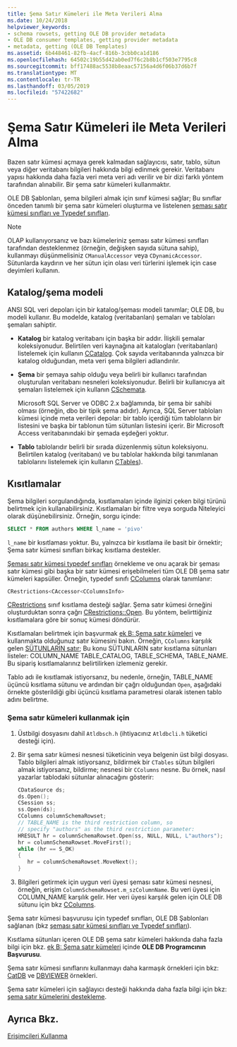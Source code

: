 ```yaml
---
title: Şema Satır Kümeleri ile Meta Verileri Alma
ms.date: 10/24/2018
helpviewer_keywords:
- schema rowsets, getting OLE DB provider metadata
- OLE DB consumer templates, getting provider metadata
- metadata, getting (OLE DB Templates)
ms.assetid: 6b448461-82fb-4acf-816b-3cbb0ca1d186
ms.openlocfilehash: 64502c19b55d42ab0ed7f6c2b8b1cf503e7795c8
ms.sourcegitcommit: bff17488ac5538b8eaac57156a4d6f06b37d6b7f
ms.translationtype: MT
ms.contentlocale: tr-TR
ms.lasthandoff: 03/05/2019
ms.locfileid: "57422682"
---
```

# <a name="obtaining-metadata-with-schema-rowsets"></a>Şema Satır Kümeleri ile Meta Verileri Alma

Bazen satır kümesi açmaya gerek kalmadan sağlayıcısı, satır, tablo, sütun veya diğer veritabanı bilgileri hakkında bilgi edinmek gerekir. Veritabanı yapısı hakkında daha fazla veri meta veri adı verilir ve bir dizi farklı yöntem tarafından alınabilir. Bir şema satır kümeleri kullanmaktır.

OLE DB Şablonları, şema bilgileri almak için sınıf kümesi sağlar; Bu sınıflar önceden tanımlı bir şema satır kümeleri oluşturma ve listelenen [şeması satır kümesi sınıfları ve Typedef sınıfları](../../data/oledb/schema-rowset-classes-and-typedef-classes.md).

> [!NOTE]
> OLAP kullanıyorsanız ve bazı kümeleriniz şeması satır kümesi sınıfları tarafından desteklenmez (örneğin, değişken sayıda sütuna sahip), kullanmayı düşünmelisiniz `CManualAccessor` veya `CDynamicAccessor`. Sütunlarda kaydırın ve her sütun için olası veri türlerini işlemek için case deyimleri kullanın.

## <a name="catalogschema-model"></a>Katalog/şema modeli

ANSI SQL veri depoları için bir katalog/şeması modeli tanımlar; OLE DB, bu modeli kullanır. Bu modelde, katalog (veritabanları) şemaları ve tabloları şemaları sahiptir.

- **Katalog** bir katalog veritabanı için başka bir addır. İlişkili şemalar koleksiyonudur. Belirtilen veri kaynağına ait katalogları (veritabanları) listelemek için kullanın [CCatalog](../../data/oledb/ccatalogs-ccataloginfo.md). Çok sayıda veritabanında yalnızca bir katalog olduğundan, meta veri şema bilgileri adlandırılır.

- **Şema** bir şemaya sahip olduğu veya belirli bir kullanıcı tarafından oluşturulan veritabanı nesneleri koleksiyonudur. Belirli bir kullanıcıya ait şemaları listelemek için kullanın [CSchemata](../../data/oledb/cschemata-cschematainfo.md).

   Microsoft SQL Server ve ODBC 2.x bağlamında, bir şema bir sahibi olması (örneğin, dbo bir tipik şema adıdır). Ayrıca, SQL Server tabloları kümesi içinde meta verileri depolar: bir tablo içerdiği tüm tabloların bir listesini ve başka bir tablonun tüm sütunları listesini içerir. Bir Microsoft Access veritabanındaki bir şemada eşdeğeri yoktur.

- **Tablo** tablolarıdır belirli bir sırada düzenlenmiş sütun koleksiyonu. Belirtilen katalog (veritabanı) ve bu tablolar hakkında bilgi tanımlanan tablolarını listelemek için kullanın [CTables](../../data/oledb/ctables-ctableinfo.md)).

## <a name="restrictions"></a>Kısıtlamalar

Şema bilgileri sorgulandığında, kısıtlamaları içinde ilginizi çeken bilgi türünü belirtmek için kullanabilirsiniz. Kısıtlamaları bir filtre veya sorguda Niteleyici olarak düşünebilirsiniz. Örneğin, sorgu içinde:

```sql
SELECT * FROM authors WHERE l_name = 'pivo'
```

`l_name` bir kısıtlaması yoktur. Bu, yalnızca bir kısıtlama ile basit bir örnektir; Şema satır kümesi sınıfları birkaç kısıtlama destekler.

[Şeması satır kümesi typedef sınıfları](../../data/oledb/schema-rowset-classes-and-typedef-classes.md) örnekleme ve onu açarak bir şeması satır kümesi gibi başka bir satır kümesi erişebilmeleri tüm OLE DB şema satır kümeleri kapsüller. Örneğin, typedef sınıfı [CColumns](../../data/oledb/ccolumns-ccolumnsinfo.md) olarak tanımlanır:

```cpp
CRestrictions<CAccessor<CColumnsInfo>
```

[CRestrictions](../../data/oledb/crestrictions-class.md) sınıf kısıtlama desteği sağlar. Şema satır kümesi örneğini oluşturduktan sonra çağrı [CRestrictions::Open](../../data/oledb/crestrictions-open.md). Bu yöntem, belirttiğiniz kısıtlamalara göre bir sonuç kümesi döndürür.

Kısıtlamaları belirtmek için başvurmak [ek B: Şema satır kümeleri](/previous-versions/windows/desktop/ms712921(v=vs.85)) ve kullanmakta olduğunuz satır kümesini bakın. Örneğin, `CColumns` karşılık gelen [SÜTUNLARIN satır](/previous-versions/windows/desktop/ms723052(v=vs.85)\(v%3dvs.85\)); Bu konu SÜTUNLARIN satır kısıtlama sütunları listeler: COLUMN_NAME TABLE_CATALOG, TABLE_SCHEMA, TABLE_NAME. Bu sipariş kısıtlamalarınız belirtilirken izlemeniz gerekir.

Tablo adı ile kısıtlamak istiyorsanız, bu nedenle, örneğin, TABLE_NAME üçüncü kısıtlama sütunu ve ardından bir çağrı olduğundan `Open`, aşağıdaki örnekte gösterildiği gibi üçüncü kısıtlama parametresi olarak istenen tablo adını belirtme.

### <a name="to-use-schema-rowsets"></a>Şema satır kümeleri kullanmak için

1. Üstbilgi dosyasını dahil `Atldbsch.h` (ihtiyacınız `Atldbcli.h` tüketici desteği için).

1. Bir şema satır kümesi nesnesi tüketicinin veya belgenin üst bilgi dosyası. Tablo bilgileri almak istiyorsanız, bildirmek bir `CTables` sütun bilgileri almak istiyorsanız, bildirme; nesnesi bir `CColumns` nesne. Bu örnek, nasıl yazarlar tablodaki sütunlar alınacağını gösterir:

    ```cpp
    CDataSource ds;
    ds.Open();
    CSession ss;
    ss.Open(ds);
    CColumns columnSchemaRowset;
    // TABLE_NAME is the third restriction column, so
    // specify "authors" as the third restriction parameter:
    HRESULT hr = columnSchemaRowset.Open(ss, NULL, NULL, L"authors");
    hr = columnSchemaRowset.MoveFirst();
    while (hr == S_OK)
    {
       hr = columnSchemaRowset.MoveNext();
    }
    ```

1. Bilgileri getirmek için uygun veri üyesi şeması satır kümesi nesnesi, örneğin, erişim `ColumnSchemaRowset.m_szColumnName`. Bu veri üyesi için COLUMN_NAME karşılık gelir. Her veri üyesi karşılık gelen için OLE DB sütunu için bkz [CColumns](../../data/oledb/ccolumns-ccolumnsinfo.md).

Şema satır kümesi başvurusu için typedef sınıfları, OLE DB Şablonları sağlanan (bkz [şeması satır kümesi sınıfları ve Typedef sınıfları](../../data/oledb/schema-rowset-classes-and-typedef-classes.md)).

Kısıtlama sütunları içeren OLE DB şema satır kümeleri hakkında daha fazla bilgi için bkz. [ek B: Şema satır kümeleri](/previous-versions/windows/desktop/ms712921(v=vs.85)) içinde **OLE DB Programcının Başvurusu**.

Şema satır kümesi sınıflarını kullanmayı daha karmaşık örnekleri için bkz: [CatDB](https://github.com/Microsoft/VCSamples) ve [DBVIEWER](https://github.com/Microsoft/VCSamples) örnekleri.

Şema satır kümeleri için sağlayıcı desteği hakkında daha fazla bilgi için bkz: [şema satır kümelerini destekleme](../../data/oledb/supporting-schema-rowsets.md).

## <a name="see-also"></a>Ayrıca Bkz.

[Erişimcileri Kullanma](../../data/oledb/using-accessors.md)
